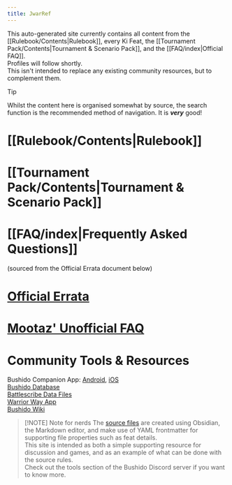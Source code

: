 ```yaml
---
title: JwarRef
---
```

This auto-generated site currently contains all content from the [[Rulebook/Contents|Rulebook]], every Ki Feat, the [[Tournament Pack/Contents|Tournament & Scenario Pack]], and the [[FAQ/index|Official FAQ]].  
Profiles will follow shortly.  
This isn't intended to replace any existing community resources, but to complement them.

> [!tip]
> Whilst the content here is organised somewhat by source, the search function is the recommended method of navigation. It is ***very*** good!

# [[Rulebook/Contents|Rulebook]]
# [[Tournament Pack/Contents|Tournament & Scenario Pack]]
# [[FAQ/index|Frequently Asked Questions]]
(sourced from the Official Errata document below)
# [Official Errata](https://docs.google.com/document/d/1QVDOiHRrkplIJV72aeod3jDvE-Qkb_HlmljF8rgZAf0/edit?usp=sharing)
# [Mootaz' Unofficial FAQ](https://docs.google.com/document/d/1HM9FM4ea5xhFmDj2TLgnHlz_2to8a_uLu6rfzfASwm4/edit?usp=sharing)

# Community Tools & Resources
Bushido Companion App: [Android](https://play.google.com/store/apps/details?id=de.molkow.bushido&pcampaignid=web_share), [iOS](https://apps.apple.com/gb/app/bushido-companion/id1582528969)  
[Bushido Database](https://bushidodb.ddns.net/bushido/)  
[Battlescribe Data Files](https://github.com/BSData/bushido)  
[Warrior Way App](https://warriorway.netlify.app/)  
[Bushido Wiki](http://bushidothegame.wikidot.com/)  

> [!NOTE] Note for nerds
> The [source files](https://github.com/GCT-Studios/JwarRef) are created using Obsidian, the Markdown editor, and make use of YAML frontmatter for supporting file properties such as feat details.  
> This site is intended as both a simple supporting resource for discussion and games, and as an example of what can be done with the source rules.  
> Check out the tools section of the Bushido Discord server if you want to know more.

